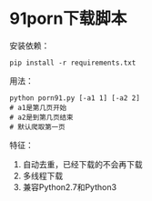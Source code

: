 # 91porn下载脚本
安装依赖：
```
pip install -r requirements.txt
```
用法：
```
python porn91.py [-a1 1] [-a2 2]
# a1是第几页开始
# a2是到第几页结束
# 默认爬取第一页
```

特征：
1. 自动去重，已经下载的不会再下载
2. 多线程下载
3. 兼容Python2.7和Python3

